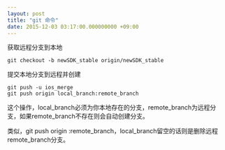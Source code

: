 ```yaml
---
layout: post
title: "git 命令"
date: 2015-12-03 03:17:00.000000000 +09:00
---
```


获取远程分支到本地

    git checkout -b newSDK_stable origin/newSDK_stable 

提交本地分支到远程并创建

    git push -u ios_merge   
    git push origin local_branch:remote_branch

这个操作，local_branch必须为你本地存在的分支，remote_branch为远程分支，如果remote_branch不存在则会自动创建分支。

类似，git push origin :remote_branch，local_branch留空的话则是删除远程remote_branch分支。

